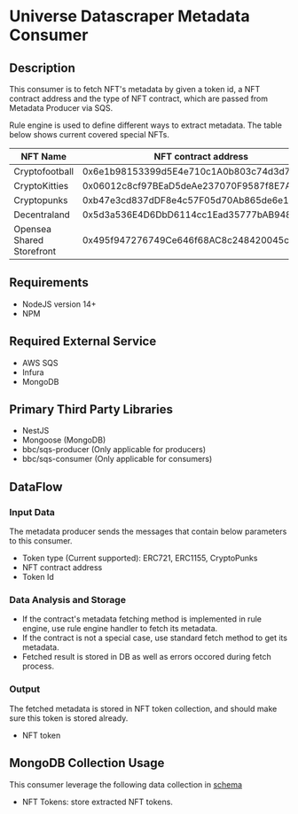 # Universe Datascraper Metadata Consumer

## Description

This consumer is to fetch NFT's metadata by given a token id, a NFT contract address and the type of NFT contract, which are passed from Metadata Producer via SQS.

Rule engine is used to define different ways to extract metadata. The table below shows current covered special NFTs.

| NFT Name      | NFT contract address           |
| ------------- | ------------- |
| Cryptofootball      | 0x6e1b98153399d5E4e710c1A0b803c74d3d7F2957 |
| CryptoKitties      | 0x06012c8cf97BEaD5deAe237070F9587f8E7A266d |
| Cryptopunks | 0xb47e3cd837dDF8e4c57F05d70Ab865de6e193BBB |
| Decentraland | 0x5d3a536E4D6DbD6114cc1Ead35777bAB948E3643 |
| Opensea Shared Storefront | 0x495f947276749Ce646f68AC8c248420045cb7b5e |

## Requirements

- NodeJS version 14+
- NPM

## Required External Service

- AWS SQS
- Infura
- MongoDB

## Primary Third Party Libraries

- NestJS
- Mongoose (MongoDB)
- bbc/sqs-producer (Only applicable for producers)
- bbc/sqs-consumer (Only applicable for consumers)

## DataFlow

### Input Data

The metadata producer sends the messages that contain below parameters to this consumer.

- Token type (Current supported): ERC721, ERC1155, CryptoPunks
- NFT contract address
- Token Id

### Data Analysis and Storage

- If the contract's metadata fetching method is implemented in rule engine, use rule engine handler to fetch its metadata.
- If the contract is not a special case, use standard fetch method to get its metadata.
- Fetched result is stored in DB as well as errors occored during fetch process.

### Output

The fetched metadata is stored in NFT token collection, and should make sure this token is stored already.

- NFT token

## MongoDB Collection Usage

This consumer leverage the following data collection in [schema](https://github.com/plugblockchain/Universe-Datascraper-Schema)

- NFT Tokens: store extracted NFT tokens.
